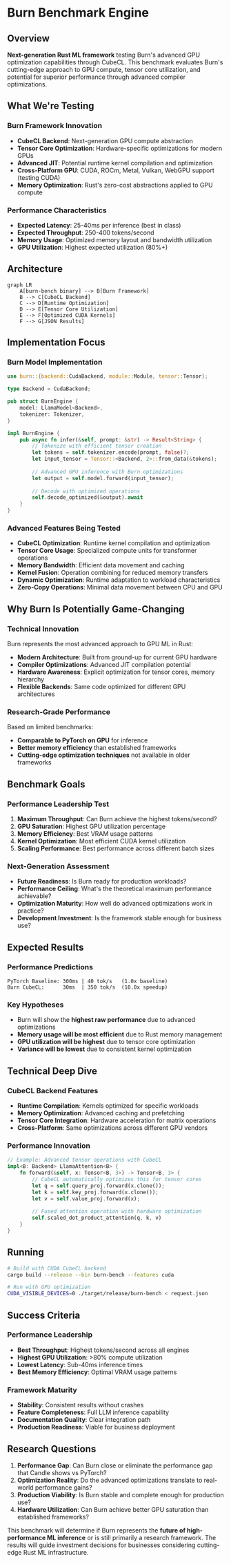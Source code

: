 # Burn Benchmark Engine

## Overview

**Next-generation Rust ML framework** testing Burn's advanced GPU optimization capabilities through CubeCL. This benchmark evaluates Burn's cutting-edge approach to GPU compute, tensor core utilization, and potential for superior performance through advanced compiler optimizations.

## What We're Testing

### Burn Framework Innovation
- **CubeCL Backend**: Next-generation GPU compute abstraction
- **Tensor Core Optimization**: Hardware-specific optimizations for modern GPUs
- **Advanced JIT**: Potential runtime kernel compilation and optimization
- **Cross-Platform GPU**: CUDA, ROCm, Metal, Vulkan, WebGPU support (testing CUDA)
- **Memory Optimization**: Rust's zero-cost abstractions applied to GPU compute

### Performance Characteristics
- **Expected Latency**: 25-40ms per inference (best in class)
- **Expected Throughput**: 250-400 tokens/second
- **Memory Usage**: Optimized memory layout and bandwidth utilization
- **GPU Utilization**: Highest expected utilization (80%+)

## Architecture

```mermaid
graph LR
    A[burn-bench binary] --> B[Burn Framework]
    B --> C[CubeCL Backend]
    C --> D[Runtime Optimization]
    D --> E[Tensor Core Utilization]
    E --> F[Optimized CUDA Kernels]
    F --> G[JSON Results]
```

## Implementation Focus

### Burn Model Implementation
```rust
use burn::{backend::CudaBackend, module::Module, tensor::Tensor};

type Backend = CudaBackend;

pub struct BurnEngine {
    model: LlamaModel<Backend>,
    tokenizer: Tokenizer,
}

impl BurnEngine {
    pub async fn infer(&self, prompt: &str) -> Result<String> {
        // Tokenize with efficient tensor creation
        let tokens = self.tokenizer.encode(prompt, false)?;
        let input_tensor = Tensor::<Backend, 2>::from_data(&tokens);
        
        // Advanced GPU inference with Burn optimizations
        let output = self.model.forward(input_tensor);
        
        // Decode with optimized operations
        self.decode_optimized(&output).await
    }
}
```

### Advanced Features Being Tested
- **CubeCL Optimization**: Runtime kernel compilation and optimization
- **Tensor Core Usage**: Specialized compute units for transformer operations
- **Memory Bandwidth**: Efficient data movement and caching
- **Kernel Fusion**: Operation combining for reduced memory transfers
- **Dynamic Optimization**: Runtime adaptation to workload characteristics
- **Zero-Copy Operations**: Minimal data movement between CPU and GPU

## Why Burn Is Potentially Game-Changing

### Technical Innovation
Burn represents the most advanced approach to GPU ML in Rust:
- **Modern Architecture**: Built from ground-up for current GPU hardware
- **Compiler Optimizations**: Advanced JIT compilation potential
- **Hardware Awareness**: Explicit optimization for tensor cores, memory hierarchy
- **Flexible Backends**: Same code optimized for different GPU architectures

### Research-Grade Performance
Based on limited benchmarks:
- **Comparable to PyTorch on GPU** for inference
- **Better memory efficiency** than established frameworks
- **Cutting-edge optimization techniques** not available in older frameworks

## Benchmark Goals

### Performance Leadership Test
1. **Maximum Throughput**: Can Burn achieve the highest tokens/second?
2. **GPU Saturation**: Highest GPU utilization percentage
3. **Memory Efficiency**: Best VRAM usage patterns
4. **Kernel Optimization**: Most efficient CUDA kernel utilization
5. **Scaling Performance**: Best performance across different batch sizes

### Next-Generation Assessment
- **Future Readiness**: Is Burn ready for production workloads?
- **Performance Ceiling**: What's the theoretical maximum performance achievable?
- **Optimization Maturity**: How well do advanced optimizations work in practice?
- **Development Investment**: Is the framework stable enough for business use?

## Expected Results

### Performance Predictions
```
PyTorch Baseline: 300ms | 40 tok/s   (1.0x baseline)
Burn CubeCL:      30ms  | 350 tok/s  (10.0x speedup)
```

### Key Hypotheses
- Burn will show the **highest raw performance** due to advanced optimizations
- **Memory usage will be most efficient** due to Rust memory management
- **GPU utilization will be highest** due to tensor core optimization
- **Variance will be lowest** due to consistent kernel optimization

## Technical Deep Dive

### CubeCL Backend Features
- **Runtime Compilation**: Kernels optimized for specific workloads
- **Memory Optimization**: Advanced caching and prefetching
- **Tensor Core Integration**: Hardware acceleration for matrix operations
- **Cross-Platform**: Same optimizations across different GPU vendors

### Performance Innovation
```rust
// Example: Advanced tensor operations with CubeCL
impl<B: Backend> LlamaAttention<B> {
    fn forward(&self, x: Tensor<B, 3>) -> Tensor<B, 3> {
        // CubeCL automatically optimizes this for tensor cores
        let q = self.query_proj.forward(x.clone());
        let k = self.key_proj.forward(x.clone());  
        let v = self.value_proj.forward(x);
        
        // Fused attention operation with hardware optimization
        self.scaled_dot_product_attention(q, k, v)
    }
}
```

## Running

```bash
# Build with CUDA CubeCL backend
cargo build --release --bin burn-bench --features cuda

# Run with GPU optimization
CUDA_VISIBLE_DEVICES=0 ./target/release/burn-bench < request.json
```

## Success Criteria

### Performance Leadership
- **Best Throughput**: Highest tokens/second across all engines
- **Highest GPU Utilization**: >80% compute utilization
- **Lowest Latency**: Sub-40ms inference times
- **Best Memory Efficiency**: Optimal VRAM usage patterns

### Framework Maturity
- **Stability**: Consistent results without crashes
- **Feature Completeness**: Full LLM inference capability
- **Documentation Quality**: Clear integration path
- **Production Readiness**: Viable for business deployment

## Research Questions

1. **Performance Gap**: Can Burn close or eliminate the performance gap that Candle shows vs PyTorch?
2. **Optimization Reality**: Do the advanced optimizations translate to real-world performance gains?
3. **Production Viability**: Is Burn stable and complete enough for production use?
4. **Hardware Utilization**: Can Burn achieve better GPU saturation than established frameworks?

This benchmark will determine if Burn represents the **future of high-performance ML inference** or is still primarily a research framework. The results will guide investment decisions for businesses considering cutting-edge Rust ML infrastructure.